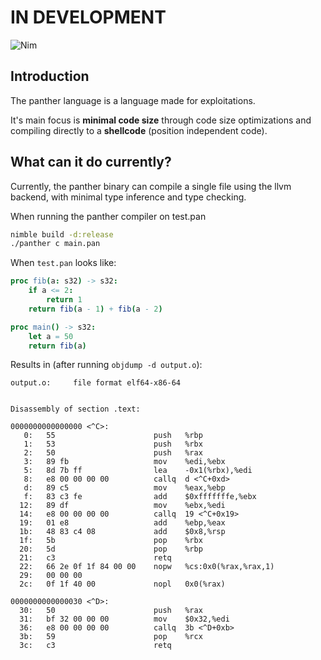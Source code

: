 # IN DEVELOPMENT

![Nim](https://github.com/tontinton/panther/workflows/Nim/badge.svg?branch=master)

## Introduction
The panther language is a language made for exploitations.

It's main focus is **minimal code size** through code size 
optimizations and compiling directly to a **shellcode** (position independent code).

## What can it do currently? 
Currently, the panther binary can compile a single file using the llvm backend, with minimal type inference and type checking.

When running the panther compiler on test.pan
```bash
nimble build -d:release
./panther c main.pan
```

When ``test.pan`` looks like:
```nim
proc fib(a: s32) -> s32:
    if a <= 2:
        return 1
    return fib(a - 1) + fib(a - 2)

proc main() -> s32:
    let a = 50
    return fib(a)
```

Results in (after running `objdump -d output.o`):
```
output.o:     file format elf64-x86-64


Disassembly of section .text:

0000000000000000 <^C>:
   0:   55                      push   %rbp
   1:   53                      push   %rbx
   2:   50                      push   %rax
   3:   89 fb                   mov    %edi,%ebx
   5:   8d 7b ff                lea    -0x1(%rbx),%edi
   8:   e8 00 00 00 00          callq  d <^C+0xd>
   d:   89 c5                   mov    %eax,%ebp
   f:   83 c3 fe                add    $0xfffffffe,%ebx
  12:   89 df                   mov    %ebx,%edi
  14:   e8 00 00 00 00          callq  19 <^C+0x19>
  19:   01 e8                   add    %ebp,%eax
  1b:   48 83 c4 08             add    $0x8,%rsp
  1f:   5b                      pop    %rbx
  20:   5d                      pop    %rbp
  21:   c3                      retq
  22:   66 2e 0f 1f 84 00 00    nopw   %cs:0x0(%rax,%rax,1)
  29:   00 00 00
  2c:   0f 1f 40 00             nopl   0x0(%rax)

0000000000000030 <^D>:
  30:   50                      push   %rax
  31:   bf 32 00 00 00          mov    $0x32,%edi
  36:   e8 00 00 00 00          callq  3b <^D+0xb>
  3b:   59                      pop    %rcx
  3c:   c3                      retq
```